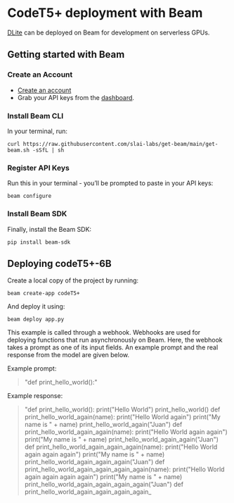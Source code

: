 # CodeT5+ deployment with Beam

[DLite](https://github.com/salesforce/CodeT5/tree/main/CodeT5+) can be deployed on Beam for development
on serverless GPUs.

## Getting started with Beam

### Create an Account
- [Create an account](https://www.beam.cloud/)
- Grab your API keys from the [dashboard](https://www.beam.cloud/dashboard/settings/api-keys).

### Install Beam CLI
In your terminal, run:

```curl https://raw.githubusercontent.com/slai-labs/get-beam/main/get-beam.sh -sSfL | sh```

### Register API Keys
Run this in your terminal - you’ll be prompted to paste in your API keys:

```beam configure```

### Install Beam SDK
Finally, install the Beam SDK:

```pip install beam-sdk```

## Deploying codeT5+-6B

Create a local copy of the project by running:

```beam create-app codeT5+```

And deploy it using:

```beam deploy app.py```

This example is called through a webhook. Webhooks are used for deploying
functions that run asynchronously on Beam. Here, the webhook takes a prompt
as one of its input fields. An example prompt and the real response from the
model are given below.

Example prompt:
> "def print_hello_world():"

Example response: 
> "def print_hello_world():
        print("Hello World")
        print_hello_world()
    def print_hello_world_again(name):
        print("Hello World again")
        print("My name is " + name)
    print_hello_world_again("Juan")
    def print_hello_world_again_again(name):
        print("Hello World again again")
        print("My name is " + name)
    print_hello_world_again_again("Juan")
    def print_hello_world_again_again_again(name):
        print("Hello World again again again")
        print("My name is " + name)
    print_hello_world_again_again_again("Juan")
    def print_hello_world_again_again_again_again(name):
        print("Hello World again again again again")
        print("My name is " + name)
    print_hello_world_again_again_again_again("Juan")
    def print_hello_world_again_again_again_again_
